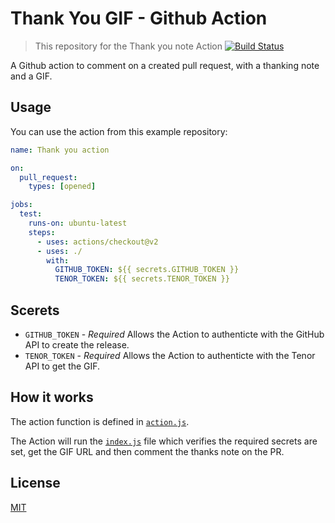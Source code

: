 # Thank You GIF - Github Action

> This repository for the Thank you note Action
[![Build Status](https://github.com/probot/example-github-action/workflows/Test/badge.svg)](https://github.com/asaadoov/thank-you-action/actions)

A Github action to comment on a created pull request, with a thanking note and a GIF.

## Usage

You can use the action from this example repository:

```yml
name: Thank you action

on:
  pull_request:
    types: [opened]

jobs:
  test:
    runs-on: ubuntu-latest
    steps:
      - uses: actions/checkout@v2
      - uses: ./
        with:
          GITHUB_TOKEN: ${{ secrets.GITHUB_TOKEN }}
          TENOR_TOKEN: ${{ secrets.TENOR_TOKEN }}
```

## Scerets
- `GITHUB_TOKEN` - _Required_ Allows the Action to authenticte with the GitHub API to create the release.
- `TENOR_TOKEN` - _Required_ Allows the Action to authenticte with the Tenor API to get the GIF.

## How it works

The action function is defined in [`action.js`](src/action.js).

The Action will run the [`index.js`](dist/index.js) file which verifies the required secrets are set, get the GIF URL and then comment the thanks note on the PR.

## License

[MIT](LICENSE)
